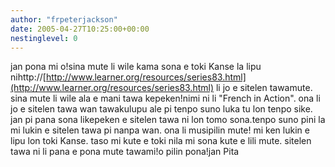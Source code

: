 ```yaml
---
author: "frpeterjackson"
date: 2005-04-27T10:25:00+00:00
nestinglevel: 0
---
```

jan pona mi o!sina mute li wile kama sona e toki Kanse la lipu nihttp://[http://www.learner.org/resources/series83.html](http://www.learner.org/resources/series83.html) li jo e sitelen tawamute. sina mute li wile ala e mani tawa kepeken!nimi ni li "French in Action". ona li jo e sitelen tawa wan tawakulupu ale pi tenpo suno luka tu lon tenpo sike. jan pi pana sona likepeken e sitelen tawa ni lon tomo sona.tenpo suno pini la mi lukin e sitelen tawa pi nanpa wan. ona li musipilin mute! mi ken lukin e lipu lon toki Kanse. taso mi kute e toki nila mi sona kute e lili mute. sitelen tawa ni li pana e pona mute tawami!o pilin pona!jan Pita